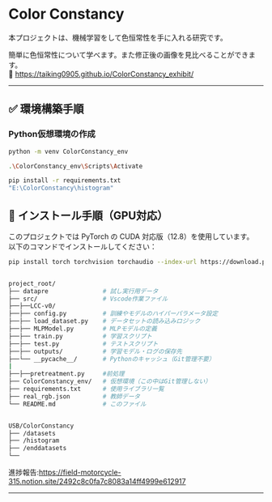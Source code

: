 # Color Constancy  

本プロジェクトは、機械学習をして色恒常性を手に入れる研究です。  

簡単に色恒常性について学べます。また修正後の画像を見比べることができます。  
🔗 https://taiking0905.github.io/ColorConstancy_exhibit/  

---

## ✅ 環境構築手順

### Python仮想環境の作成

```bash
python -m venv ColorConstancy_env   

.\ColorConstancy_env\Scripts\Activate   

pip install -r requirements.txt
"E:\ColorConstancy\histogram"
```

## 🔧 インストール手順（GPU対応）

このプロジェクトでは PyTorch の CUDA 対応版（12.8）を使用しています。  
以下のコマンドでインストールしてください：

```bash
pip install torch torchvision torchaudio --index-url https://download.pytorch.org/whl/cu128
```

```bash

project_root/
├── datapre               # 試し実行用データ
├── src/                  # Vscode作業ファイル
├──├──LCC-v0/
├──├── config.py          # 訓練やモデルのハイパーパラメータ設定
├──├── load_dataset.py    # データセットの読み込みロジック
├──├── MLPModel.py        # MLPモデルの定義
├──├── train.py           # 学習スクリプト
├──├── test.py            # テストスクリプト
├──├── outputs/           # 学習モデル・ログの保存先
├──└── __pycache__/       # Pythonのキャッシュ（Git管理不要）
|
├──├──pretreatment.py     #前処理
├── ColorConstancy_env/   # 仮想環境（この中はGit管理しない）
├── requirements.txt      # 使用ライブラリ一覧
├── real_rgb.json         # 教師データ
└── README.md             # このファイル
````

```bash

USB/ColorConstancy
├── /datasets 
├── /histogram       
├── /enddatasets
└── 
````

進捗報告:https://field-motorcycle-315.notion.site/2492c8c0fa7c8083a14ff4999e612917

---
